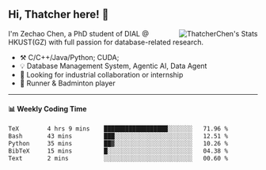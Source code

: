 ## Hi, Thatcher here! :wave:

<img align="right" src="https://github-readme-stats.vercel.app/api?username=thatcherchen&title_color=333&text_color=777" alt="ThatcherChen's Stats" >

I'm Zechao Chen, a PhD student of DIAL @ HKUST(GZ) with full passion for database-related research.

- :hammer_and_pick:  C/C++/Java/Python; CUDA;
- :bulb:  Database Management System, Agentic AI, Data Agent
- :telescope:  Looking for industrial collaboration or internship
- :seedling:  Runner & Badminton player

---

#### :bar_chart: Weekly Coding Time

<!--START_SECTION:waka-->

```txt
TeX        4 hrs 9 mins    ██████████████████░░░░░░░   71.96 %
Bash       43 mins         ███░░░░░░░░░░░░░░░░░░░░░░   12.51 %
Python     35 mins         ██▓░░░░░░░░░░░░░░░░░░░░░░   10.26 %
BibTeX     15 mins         █░░░░░░░░░░░░░░░░░░░░░░░░   04.38 %
Text       2 mins          ░░░░░░░░░░░░░░░░░░░░░░░░░   00.60 %
```

<!--END_SECTION:waka-->
